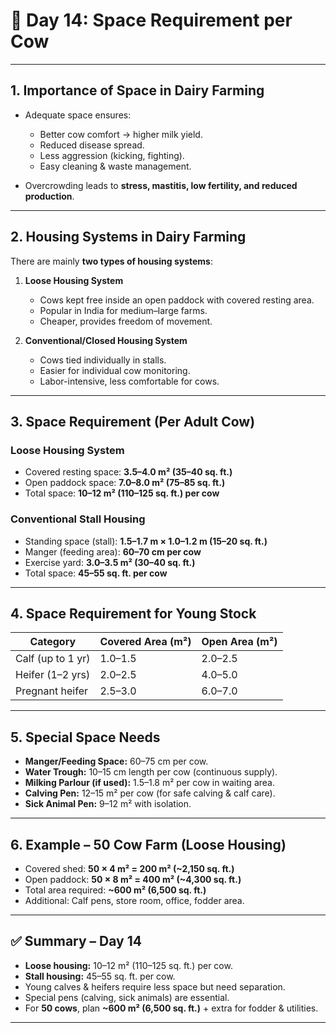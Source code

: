 <h1>🐄 Day 14: Space Requirement per Cow</h1>

---

## 1. Importance of Space in Dairy Farming

* Adequate space ensures:

  * Better cow comfort → higher milk yield.
  * Reduced disease spread.
  * Less aggression (kicking, fighting).
  * Easy cleaning & waste management.
* Overcrowding leads to **stress, mastitis, low fertility, and reduced production**.

---

## 2. Housing Systems in Dairy Farming

There are mainly **two types of housing systems**:

1. **Loose Housing System**

   * Cows kept free inside an open paddock with covered resting area.
   * Popular in India for medium–large farms.
   * Cheaper, provides freedom of movement.

2. **Conventional/Closed Housing System**

   * Cows tied individually in stalls.
   * Easier for individual cow monitoring.
   * Labor-intensive, less comfortable for cows.

---

## 3. Space Requirement (Per Adult Cow)

### **Loose Housing System**

* Covered resting space: **3.5–4.0 m² (35–40 sq. ft.)**
* Open paddock space: **7.0–8.0 m² (75–85 sq. ft.)**
* Total space: **10–12 m² (110–125 sq. ft.) per cow**

### **Conventional Stall Housing**

* Standing space (stall): **1.5–1.7 m × 1.0–1.2 m (15–20 sq. ft.)**
* Manger (feeding area): **60–70 cm per cow**
* Exercise yard: **3.0–3.5 m² (30–40 sq. ft.)**
* Total space: **45–55 sq. ft. per cow**

---

## 4. Space Requirement for Young Stock

| Category          | Covered Area (m²) | Open Area (m²) |
| ----------------- | ----------------- | -------------- |
| Calf (up to 1 yr) | 1.0–1.5           | 2.0–2.5        |
| Heifer (1–2 yrs)  | 2.0–2.5           | 4.0–5.0        |
| Pregnant heifer   | 2.5–3.0           | 6.0–7.0        |

---

## 5. Special Space Needs

* **Manger/Feeding Space:** 60–75 cm per cow.
* **Water Trough:** 10–15 cm length per cow (continuous supply).
* **Milking Parlour (if used):** 1.5–1.8 m² per cow in waiting area.
* **Calving Pen:** 12–15 m² per cow (for safe calving & calf care).
* **Sick Animal Pen:** 9–12 m² with isolation.

---

## 6. Example – 50 Cow Farm (Loose Housing)

* Covered shed: **50 × 4 m² = 200 m² (\~2,150 sq. ft.)**
* Open paddock: **50 × 8 m² = 400 m² (\~4,300 sq. ft.)**
* Total area required: **\~600 m² (6,500 sq. ft.)**
* Additional: Calf pens, store room, office, fodder area.

---

## ✅ Summary – Day 14

* **Loose housing:** 10–12 m² (110–125 sq. ft.) per cow.
* **Stall housing:** 45–55 sq. ft. per cow.
* Young calves & heifers require less space but need separation.
* Special pens (calving, sick animals) are essential.
* For **50 cows**, plan **\~600 m² (6,500 sq. ft.)** + extra for fodder & utilities.

---

